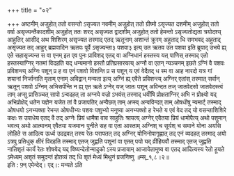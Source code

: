 +++
title = "०२"

+++
अष्टमीम् अजुहोत् ततो वसन्तो ऽसृज्यत नवमीम् अजुहोत् ततो ग्रीष्मो ऽसृज्यत दशमीम् अजुहोत् ततो वर्षा असृज्यन्तैकादशीम् अजुहोत् ततः शरद् असृज्यत द्वादशीम् अजुहोत् ततो हेमन्तो ऽसृज्यतोद्यता त्रयोदश्य् आहुतिर् आसीद् अथ शिशिरम् असृज्यत तस्माद् एतद् ऋतूनाम् अशान्तं क्रूरम् अहुताद् धि समभवद् अहुताद् असृज्यत तद् आहुर् ब्रह्मवादिन ऋतवः पूर्वे ऽसृज्यन्ता३ पशवा३ इत्य् उत ऋतव उत पशवा इति ब्रूयाद् उभये ह्य् एते सहासृज्यन्त स वा एनम् इत एव पुनः प्राविशद् एतद् वा अग्निधानं हस्तस्य यत् पाणिस् तस्माद् एतो हस्तस्याग्निर् नतमां विदहति यद् धन्यमानो हस्तौ प्रतिप्रसारयत्य् अग्नौ वा एतन् न्यञ्चनम् इछते ऽग्निं वै पशवः प्रविशन्त्य् अग्निः पशून् प्र ह वा एनं पशवो विशन्ति प्र स पशून् य एवं वेदैतद् ध स्म वा आह नारदो यत्र गां शयानां निर्जानाति मृताम् एनाम् अविद्वान् मन्यता इत्य् अग्निं ह्य् एवैते प्रविशन्त्य् अग्निर् एतांस् तस्मात् सर्वान् ऋतून् पशवो ऽग्निम् अभिसर्पन्ति न ह्य् एत ऋते ऽग्नेर् यज् जातः पशून् अविन्दत तज् जातवेदसो जातवेदस्त्वं ताम् अप्सु प्रासिञ्चत् सापो ऽन्वदहत् ता अग्नये वज्रो ऽभवंस् तस्माद् धवींषि प्रोक्षताग्निर् अभि न प्रोक्ष्यो यद् अभिप्रोक्षेद् धतेन यज्ञेन यजेत तां वै प्रजापतिर् अन्वैछत् ताम् अप्स्व् अन्वविन्दत् ताम् ओषधीषु न्यमार्ट् तस्माद् ओषधयो ऽनभ्यक्ता रेभन्त ओषधीभ्यः पशवः पशुभ्यो मनुष्या अनभ्यक्तो ह रेभते य एवं वेद तद् यो वसन्ताशिशिरे कक्षः स उपाधेय एतद् वै तद् अग्नेः प्रियं धामैषा वाव साहुतिः श्रायत्य् अग्नेर् एवैतया प्रियं धामोपैत्य् अथो पशुमान् भवत्य् अथो आत्मानम् एवैतया यजमानः पुनीते सह वा एता आस्ताम् अग्निश् च सूर्यश् च समाने योना अयसि लोहिते स आदित्य ऊर्ध्व उदद्रवत् तस्य रेतः परापतत् तद् अग्निर् योनिनोपागृह्णात् तद् एनं व्यदहत् तस्माद् अयो ऽत्रपु प्रतिधुक् क्षीरं विदहति तस्माद् एतज् जुह्वति पशूनां वा एतत् पयो यद् व्रीहियवौ तस्माद् एतज् जुह्वति नातिशृतं कार्यं रेतः शोषयेद् यद् विष्यन्देतोन्मादुको ऽस्य प्रजायाम् आजायेतामुष्य वा एतद् आदित्यस्य रेतो हूयते ऽमेध्यम् अशृतं समुदन्तं होतव्यं तद् धि शृतं मेध्यं मिथुनं प्रजनिष्णु ॥म्स्_१,८।२॥  
इति : फ़्न् एमेन्देद्। एद्।: मन्यते ऽति  
    
  
